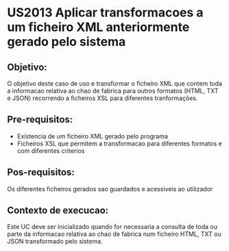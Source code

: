 # US2013 Aplicar transformacoes a um ficheiro XML anteriormente gerado pelo sistema

## Objetivo:

O objetivo deste caso de uso e transformar o ficheiro XML que contem toda a informacao relativa ao chao de fabrica para outros formatos (HTML, TXT e JSON) recorrendo a ficheiros XSL para diferentes tranformações.

## Pre-requisitos:

- Existencia de um ficheiro XML gerado pelo programa
- Ficheiros XSL que permitem a transformacao para diferentes formatos e com diferentes criterios

## Pos-requisitos:

Os diferentes ficheiros gerados sao guardados e acessiveis ao utilizador

## Contexto de execucao:

Este UC deve ser inicializado quando for necessaria a consulta de toda ou parte da informacao relativa ao chao de fabrica num ficheiro HTML, TXT ou JSON transformado pelo sistema.
